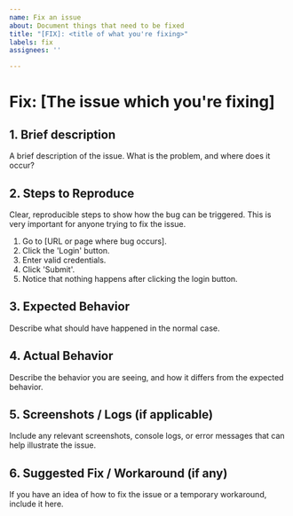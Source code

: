 ```yaml
---
name: Fix an issue
about: Document things that need to be fixed
title: "[FIX]: <title of what you're fixing>"
labels: fix
assignees: ''

---
```


# Fix: [The issue which you're fixing]

## 1. Brief description

A brief description of the issue. What is the problem, and where does it occur?

## 2. Steps to Reproduce

Clear, reproducible steps to show how the bug can be triggered. This is very important for anyone trying to fix the issue.

1. Go to [URL or page where bug occurs].
2. Click the 'Login' button.
3. Enter valid credentials.
4. Click 'Submit'.
5. Notice that nothing happens after clicking the login button.

## 3. Expected Behavior

Describe what should have happened in the normal case.

## 4. Actual Behavior

Describe the behavior you are seeing, and how it differs from the expected behavior.

## 5. Screenshots / Logs (if applicable)

Include any relevant screenshots, console logs, or error messages that can help illustrate the issue.

## 6. Suggested Fix / Workaround (if any)

If you have an idea of how to fix the issue or a temporary workaround, include it here.
